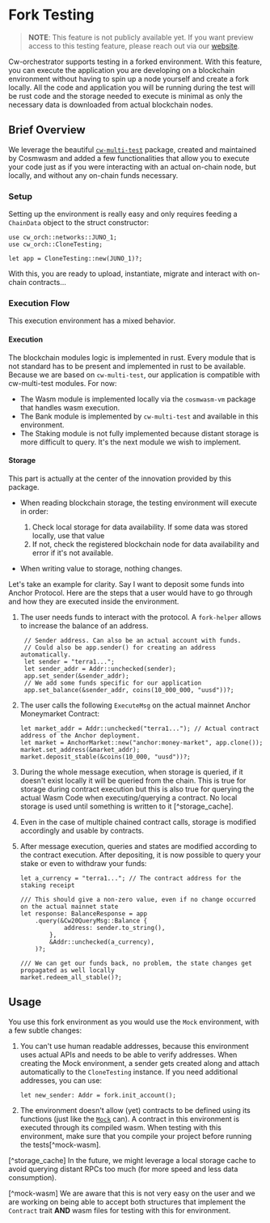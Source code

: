 # Fork Testing

> **NOTE**: This feature is not publicly available yet. If you want preview access to this testing feature, please reach out via our [website](https://abstract.money/).

Cw-orchestrator supports testing in a forked environment. With this feature, you can execute the application you are developing on a blockchain environment without having to spin up a node yourself and create a fork locally. All the code and application you will be running during the test will be rust code and the storage needed to execute is minimal as only the necessary data is downloaded from actual blockchain nodes.

## Brief Overview

We leverage the beautiful [`cw-multi-test`](https://github.com/CosmWasm/cw-multi-test/) package, created and maintained by Cosmwasm and added a few functionalities that allow you to execute your code just as if you were interacting with an actual on-chain node, but locally, and without any on-chain funds necessary.

### Setup

Setting up the environment is really easy and only requires feeding a `ChainData` object to the struct constructor:

```rust,ignore
use cw_orch::networks::JUNO_1;
use cw_orch::CloneTesting;

let app = CloneTesting::new(JUNO_1)?;
```

With this, you are ready to upload, instantiate, migrate and interact with on-chain contracts...

### Execution Flow

This execution environment has a mixed behavior.

#### Execution

The blockchain modules logic is implemented in rust. Every module that is not standard has to be present and implemented in rust to be available. Because we are based on `cw-multi-test`, our application is compatible with cw-multi-test modules. For now:

- The Wasm module is implemented locally via the `cosmwasm-vm` package that handles wasm execution.
- The Bank module is implemented by `cw-multi-test` and available in this environment.
- The Staking module is not fully implemented because distant storage is more difficult to query. It's the next module we wish to implement.

#### Storage

This part is actually at the center of the innovation provided by this package.

- When reading blockchain storage, the testing environment will execute in order:
  1. Check local storage for data availability. If some data was stored locally, use that value
  2. If not, check the registered blockchain node for data availability and error if it's not available.

- When writing value to storage, nothing changes.

Let's take an example for clarity. Say I want to deposit some funds into Anchor Protocol. Here are the steps that a user would have to go through and how they are executed inside the environment.

1. The user needs funds to interact with the protocol. A `fork-helper` allows to increase the balance of an address.

   ```rust,ignore
    // Sender address. Can also be an actual account with funds.
    // Could also be app.sender() for creating an address automatically.
    let sender = "terra1..."; 
    let sender_addr = Addr::unchecked(sender);
    app.set_sender(&sender_addr);
    // We add some funds specific for our application
    app.set_balance(&sender_addr, coins(10_000_000, "uusd"))?;
   ```

2. The user calls the following `ExecuteMsg` on the actual mainnet Anchor Moneymarket Contract:

    ```rust,ignore
    let market_addr = Addr::unchecked("terra1..."); // Actual contract address of the Anchor deployment.
    let market = AnchorMarket::new("anchor:money-market", app.clone());
    market.set_address(&market_addr);
    market.deposit_stable(&coins(10_000, "uusd"))?;
    ```

3. During the whole message execution, when storage is queried, if it doesn't exist locally it will be queried from the chain. This is true for storage during contract execution but this is also true for querying the actual Wasm Code when executing/querying a contract. No local storage is used until something is written to it [^storage_cache].
4. Even in the case of multiple chained contract calls, storage is modified accordingly and usable by contracts.
5. After message execution, queries and states are modified according to the contract execution. After depositing, it is now possible to query your stake or even to withdraw your funds:

    ```rust,ignore
    let a_currency = "terra1..."; // The contract address for the staking receipt

    /// This should give a non-zero value, even if no change occurred on the actual mainnet state
    let response: BalanceResponse = app
        .query(&Cw20QueryMsg::Balance {
                address: sender.to_string(),
            },
            &Addr::unchecked(a_currency),
        )?;

    /// We can get our funds back, no problem, the state changes get propagated as well locally
    market.redeem_all_stable()?;
    ```

## Usage

You use this fork environment as you would use the `Mock` environment, with a few subtle changes:

1. You can't use human readable addresses, because this environment uses actual APIs and needs to be able to verify addresses. When creating the Mock environment, a sender gets created along and attach automatically to the `CloneTesting` instance. If you need additional addresses, you can use:

    ```rust,ignore
    let new_sender: Addr = fork.init_account();
    ```

2. The environment doesn't allow (yet) contracts to be defined using its functions (just like the [`Mock`](./cw-multi-test.md) can). A contract in this environment is executed through its compiled wasm. When testing with this environment, make sure that you compile your project before running the tests[^mock-wasm].

[^storage_cache] In the future, we might leverage a local storage cache to avoid querying distant RPCs too much (for more speed and less data consumption).

[^mock-wasm] We are aware that this is not very easy on the user and we are working on being able to accept both structures that implement the `Contract` trait **AND** wasm files for testing with this for environment.
